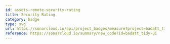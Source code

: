 ```yaml
---
id: assets-remote-security-rating
title: Security Rating
category: badge
type: svg
url: https://sonarcloud.io/api/project_badges/measure?project=badatt_tidy-ui&metric=security_rating
reference: https://sonarcloud.io/summary/new_code?id=badatt_tidy-ui
---
```

